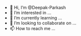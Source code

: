 - 👋 Hi, I’m @Deepak-Parkash
- 👀 I’m interested in ...
- 🌱 I’m currently learning ...
- 💞️ I’m looking to collaborate on ...
- 📫 How to reach me ...

<!---
Deepak-Parkash/Deepak-Parkash is a ✨ special ✨ repository because its `README.md` (this file) appears on your GitHub profile.
You can click the Preview link to take a look at your changes.
--->
